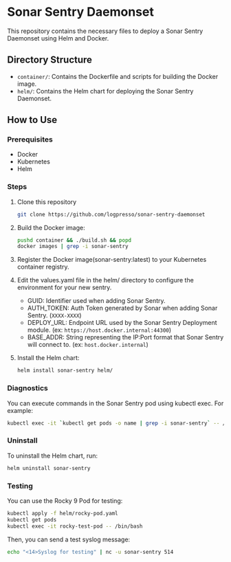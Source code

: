 # Sonar Sentry Daemonset

This repository contains the necessary files to deploy a Sonar Sentry Daemonset using Helm and Docker.

## Directory Structure

- `container/`: Contains the Dockerfile and scripts for building the Docker image.
- `helm/`: Contains the Helm chart for deploying the Sonar Sentry Daemonset.

## How to Use

### Prerequisites

- Docker
- Kubernetes
- Helm

### Steps

1. Clone this repository

    ```sh
    git clone https://github.com/logpresso/sonar-sentry-daemonset
    ```

2. Build the Docker image:

    ```sh
    pushd container && ./build.sh && popd
    docker images | grep -i sonar-sentry
    ```

3. Register the Docker image(sonar-sentry:latest) to your Kubernetes container registry.

4. Edit the values.yaml file in the helm/ directory to configure the environment for your new sentry.

    - GUID: Identifier used when adding Sonar Sentry.
    - AUTH_TOKEN: Auth Token generated by Sonar when adding Sonar Sentry. (`XXXX-XXXX`)
    - DEPLOY_URL: Endpoint URL used by the Sonar Sentry Deployment module. (ex: `https://host.docker.internal:44300`)
    - BASE_ADDR: String representing the IP:Port format that Sonar Sentry will connect to. (ex: `host.docker.internal`)

5. Install the Helm chart:

    ```sh
    helm install sonar-sentry helm/
    ```

### Diagnostics
You can execute commands in the Sonar Sentry pod using kubectl exec. For example:

```sh
kubectl exec -it `kubectl get pods -o name | grep -i sonar-sentry` -- /bin/bash
```

### Uninstall
To uninstall the Helm chart, run:

```sh
helm uninstall sonar-sentry
```

### Testing
You can use the Rocky 9 Pod for testing:

```sh
kubectl apply -f helm/rocky-pod.yaml
kubectl get pods
kubectl exec -it rocky-test-pod -- /bin/bash
```

Then, you can send a test syslog message:
```sh
echo "<14>Syslog for testing" | nc -u sonar-sentry 514
```
